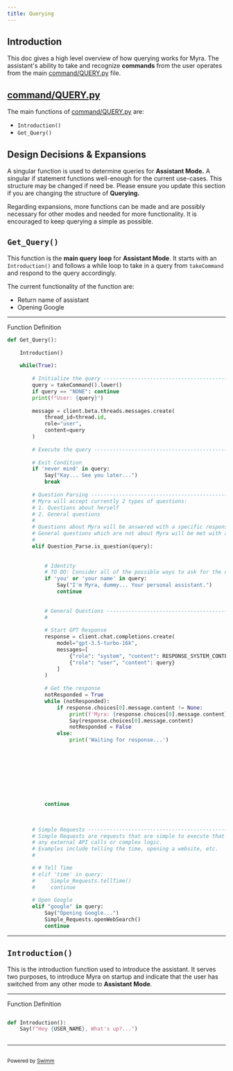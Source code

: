 ```yaml
---
title: Querying
---
```

## Introduction

This doc gives a high level overview of how querying works for Myra. The assistant's ability to take and recognize **commands** from the user operates from the main <SwmPath>[command/QUERY.py](/command/QUERY.py)</SwmPath> file.&nbsp;

## <SwmPath>[command/QUERY.py](/command/QUERY.py)</SwmPath>

The main functions of <SwmPath>[command/QUERY.py](/command/QUERY.py)</SwmPath> are:

- <SwmToken path="/command/QUERY.py" pos="10:2:4" line-data="def Introduction():">`Introduction()`</SwmToken>&nbsp;
- <SwmToken path="/command/QUERY.py" pos="14:2:4" line-data="def Get_Query():">`Get_Query()`</SwmToken>

## Design Decisions & Expansions

A singular function is used to determine queries for **Assistant Mode.** A singular if statement functions well-enough for the current use-cases. This structure may be changed if need be. Please ensure you update this section if you are changing the structure of **Querying.**

Regarding expansions, more functions can be made and are possibly necessary for other modes and needed for more functionality. It is encouraged to keep querying a simple as possible.

## <SwmToken path="/command/QUERY.py" pos="14:2:4" line-data="def Get_Query():">`Get_Query()`</SwmToken>

This function is the **main query** **loop** for **Assistant Mode**. It starts with an <SwmToken path="/command/QUERY.py" pos="10:2:4" line-data="def Introduction():">`Introduction()`</SwmToken> and follows a while loop to take in a query from <SwmToken path="/audio/AUDIO.py" pos="21:2:2" line-data="def takeCommand():">`takeCommand`</SwmToken> and respond to the query accordingly.&nbsp;

The current functionality of the function are:

- Return name of assistant
- Opening Google

<SwmSnippet path="/command/QUERY.py" line="14">

---

Function Definition

```python
def Get_Query():
    
    Introduction()
    
    while(True):
        
        # Initialize the query ----------------------------------------
        query = takeCommand().lower()
        if query == "NONE": continue
        print(f"User: {query}")
        
        message = client.beta.threads.messages.create(
            thread_id=thread.id,
            role="user",
            content=query
        )
        
        # Execute the query -------------------------------------------
        
        # Exit Condition
        if 'never mind' in query: 
            Say("Kay... See you later...")
            break
        
        # Question Parsing --------------------------------------------
        # Myra will accept currently 2 types of questions:
        # 1. Questions about herself
        # 2. General questions
        # 
        # Questions about Myra will be answered with a specific response for now. TO DO: Implement a more complex response which involves a call to personality API from character.ai.
        # General questions which are not about Myra will be met with a ChatGPT response.
        #
        elif Question_Parse.is_question(query):
            
            
            # Identity 
            # TO DO: Consider all of the possible ways to ask for the name, account for variation
            if 'you' or 'your name' in query:
                Say("I'm Myra, dummy... Your personal assistant.")
                continue
            
            
            # General Questions ---------------------------------------
            # 
            
            # Start GPT Response
            response = client.chat.completions.create(
                model="gpt-3.5-turbo-16k",
                messages=[
                    {"role": "system", "content": RESPONSE_SYSTEM_CONTEXT},
                    {"role": "user", "content": query}
                ]
            )
            
            # Get the response
            notResponded = True
            while (notResponded):
                if response.choices[0].message.content != None:
                    print(f'Myra: {response.choices[0].message.content}')
                    Say(response.choices[0].message.content)
                    notResponded = False
                else:
                    print('Waiting for response...')

            
            
            
            
            
            
            
                            
            continue
            

        
        # Simple Requests ----------------------------------------------
        # Simple Requests are requests that are simple to execute that do not require 
        # any external API calls or complex logic. 
        # Examples include telling the time, opening a website, etc.
        #

        # # Tell Time
        # elif 'time' in query:
        #     Simple_Requests.tellTime()
        #     continue
                
        # Open Google
        elif "google" in query:
            Say("Opening Google...")
            Simple_Requests.openWebSearch()
            continue
```

---

</SwmSnippet>

## <SwmToken path="/command/QUERY.py" pos="10:2:4" line-data="def Introduction():">`Introduction()`</SwmToken>

This is the introduction function used to introduce the assistant. It serves two purposes, to introduce Myra on startup and indicate that the user has switched from any other mode to **Assistant Mode**.&nbsp;

<SwmSnippet path="/command/QUERY.py" line="9">

---

Function Definition

```python

def Introduction():
	Say(f"Hey {USER_NAME}, What's up?...")
 
```

---

</SwmSnippet>

## 

## 

<SwmMeta version="3.0.0" repo-id="Z2l0aHViJTNBJTNBUENBQSUzQSUzQUF2YWxvbkFjZQ==" repo-name="PCAA"><sup>Powered by [Swimm](https://app.swimm.io/)</sup></SwmMeta>
